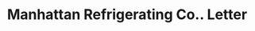 ---
doi: 10.7916/D80S11G1
date_other: '1917'
date_other_textual: '1917'
form: correspondence
genre:
- Letters (correspondence)
name:
- Manhattan Refrigerating Co.
object_in_context_url: https://biggert.cul.columbia.edu/items/view/ave_biggert_01059
subject_hierarchical_geographic:
- New York, New York, United States
subject_name:
- Manhattan Refrigerating Co.
title: Manhattan Refrigerating Co.. Letter
sort_title: Manhattan Refrigerating Co.. Letter
call_number: ave_biggert_01059
coordinates:
- 40.71277777777778,-74.00583333333333
pid: ave_biggert_01059
identifiers: ave_biggert_01059
thumbnail: https://derivativo-2.library.columbia.edu/iiif/2/ldpd:344288/full/!256,256/0/native.jpg
permalink: "/biggert/ave_biggert_01059/"
layout: iiif-image-page
---